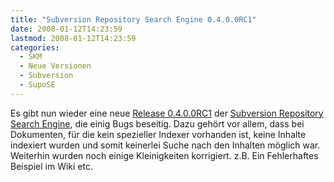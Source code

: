 ```yaml
---
title: "Subversion Repository Search Engine 0.4.0.0RC1"
date: 2008-01-12T14:23:59
lastmod: 2008-01-12T14:23:59
categories:
  - SKM
  - Neue Versionen
  - Subversion
  - SupoSE
---
```

Es gibt nun wieder eine neue <a href="http://supose.soebes.de/milestone/0.4.0%20Mars"  title="Release 0.4.0.0RC1">Release 0.4.0.0RC1</a> der <a href="http://supose.soebes.de"  title="SupoSE">Subversion Repository Search Engine</a>, 
die einig Bugs beseitig. Dazu gehört vor allem, dass bei Dokumenten, für die kein spezieller Indexer vorhanden ist, keine Inhalte indexiert wurden und somit keinerlei Suche nach den Inhalten möglich war. Weiterhin wurden noch einige Kleinigkeiten korrigiert. z.B. Ein Fehlerhaftes Beispiel im Wiki etc.
